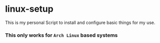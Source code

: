 # linux-setup
This is my personal Script to install and configure basic things for my use.

### **This only works for** `Arch Linux` based systems
